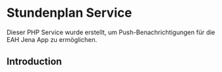 # Stundenplan Service

Dieser PHP Service wurde erstellt, um Push-Benachrichtigungen für die EAH Jena App zu ermöglichen.

## Introduction
